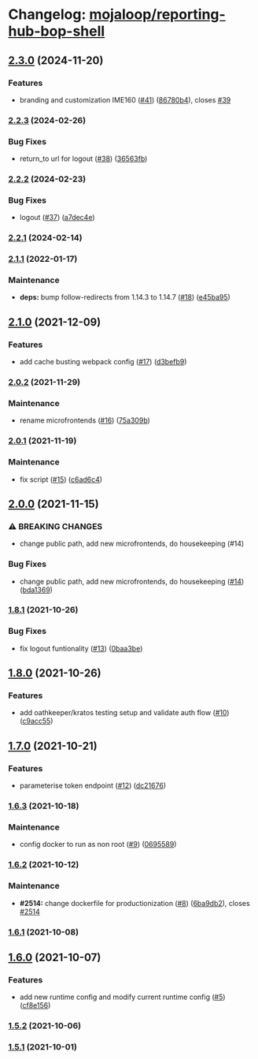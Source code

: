 # Changelog: [mojaloop/reporting-hub-bop-shell](https://github.com/mojaloop/reporting-hub-bop-shell)
## [2.3.0](https://github.com/mojaloop/reporting-hub-bop-shell/compare/v2.2.3...v2.3.0) (2024-11-20)


### Features

* branding and customization IME160 ([#41](https://github.com/mojaloop/reporting-hub-bop-shell/issues/41)) ([86780b4](https://github.com/mojaloop/reporting-hub-bop-shell/commit/86780b44300a8002fa484bbd443c06f2cdca8f7d)), closes [#39](https://github.com/mojaloop/reporting-hub-bop-shell/issues/39)

### [2.2.3](https://github.com/mojaloop/reporting-hub-bop-shell/compare/v2.2.2...v2.2.3) (2024-02-26)


### Bug Fixes

* return_to url for logout ([#38](https://github.com/mojaloop/reporting-hub-bop-shell/issues/38)) ([36563fb](https://github.com/mojaloop/reporting-hub-bop-shell/commit/36563fba5c3e0666fa20b83890d542b8e05dfd9d))

### [2.2.2](https://github.com/mojaloop/reporting-hub-bop-shell/compare/v2.2.1...v2.2.2) (2024-02-23)


### Bug Fixes

* logout ([#37](https://github.com/mojaloop/reporting-hub-bop-shell/issues/37)) ([a7dec4e](https://github.com/mojaloop/reporting-hub-bop-shell/commit/a7dec4eff6abc12560af408e66e756fff1ce80df))

### [2.2.1](https://github.com/mojaloop/reporting-hub-bop-shell/compare/v2.1.1...v2.2.1) (2024-02-14)

### [2.1.1](https://github.com/mojaloop/reporting-hub-bop-shell/compare/v2.1.0...v2.1.1) (2022-01-17)


### Maintenance

* **deps:** bump follow-redirects from 1.14.3 to 1.14.7 ([#18](https://github.com/mojaloop/reporting-hub-bop-shell/issues/18)) ([e45ba95](https://github.com/mojaloop/reporting-hub-bop-shell/commit/e45ba9509757f35126dbac0731f60353bacf6632))

## [2.1.0](https://github.com/mojaloop/reporting-hub-bop-shell/compare/v2.0.2...v2.1.0) (2021-12-09)


### Features

* add cache busting webpack config ([#17](https://github.com/mojaloop/reporting-hub-bop-shell/issues/17)) ([d3befb9](https://github.com/mojaloop/reporting-hub-bop-shell/commit/d3befb9c4a8c59091077b697c6751dabb6f5416e))

### [2.0.2](https://github.com/mojaloop/reporting-hub-bop-shell/compare/v2.0.1...v2.0.2) (2021-11-29)


### Maintenance

* rename microfrontends ([#16](https://github.com/mojaloop/reporting-hub-bop-shell/issues/16)) ([75a309b](https://github.com/mojaloop/reporting-hub-bop-shell/commit/75a309b2468bc1d0d81103974f5c37dd1c2a316f))

### [2.0.1](https://github.com/mojaloop/reporting-hub-bop-shell/compare/v2.0.0...v2.0.1) (2021-11-19)


### Maintenance

* fix script ([#15](https://github.com/mojaloop/reporting-hub-bop-shell/issues/15)) ([c6ad6c4](https://github.com/mojaloop/reporting-hub-bop-shell/commit/c6ad6c4bb8faf78dc197a25a19f66dbf857c1384))

## [2.0.0](https://github.com/mojaloop/reporting-hub-bop-shell/compare/v1.8.1...v2.0.0) (2021-11-15)


### ⚠ BREAKING CHANGES

* change public path, add new microfrontends, do housekeeping (#14)

### Bug Fixes

* change public path, add new microfrontends, do housekeeping ([#14](https://github.com/mojaloop/reporting-hub-bop-shell/issues/14)) ([bda1369](https://github.com/mojaloop/reporting-hub-bop-shell/commit/bda1369ffc2f678cdd29cafc61f4c61458ab582e))

### [1.8.1](https://github.com/mojaloop/reporting-hub-bop-shell/compare/v1.8.0...v1.8.1) (2021-10-26)


### Bug Fixes

* fix logout funtionality ([#13](https://github.com/mojaloop/reporting-hub-bop-shell/issues/13)) ([0baa3be](https://github.com/mojaloop/reporting-hub-bop-shell/commit/0baa3bec70736d11fdbe21cf636734c8543d2bb0))

## [1.8.0](https://github.com/mojaloop/reporting-hub-bop-shell/compare/v1.7.0...v1.8.0) (2021-10-26)


### Features

* add oathkeeper/kratos testing setup and validate auth flow ([#10](https://github.com/mojaloop/reporting-hub-bop-shell/issues/10)) ([c9acc55](https://github.com/mojaloop/reporting-hub-bop-shell/commit/c9acc55f69e385f80d9616483ce46a2c465a925c))

## [1.7.0](https://github.com/mojaloop/reporting-hub-bop-shell/compare/v1.6.3...v1.7.0) (2021-10-21)


### Features

* parameterise token endpoint ([#12](https://github.com/mojaloop/reporting-hub-bop-shell/issues/12)) ([dc21676](https://github.com/mojaloop/reporting-hub-bop-shell/commit/dc21676c0b69e17639a8bb9dbc6f88dfc6c7746b))

### [1.6.3](https://github.com/mojaloop/reporting-hub-bop-shell/compare/v1.6.2...v1.6.3) (2021-10-18)


### Maintenance

* config docker to run as non root ([#9](https://github.com/mojaloop/reporting-hub-bop-shell/issues/9)) ([0695589](https://github.com/mojaloop/reporting-hub-bop-shell/commit/0695589b7067b14695b7a804057b2bf5754c1af6))

### [1.6.2](https://github.com/mojaloop/reporting-hub-bop-shell/compare/v1.6.1...v1.6.2) (2021-10-12)


### Maintenance

* **#2514:** change dockerfile for productionization ([#8](https://github.com/mojaloop/reporting-hub-bop-shell/issues/8)) ([6ba9db2](https://github.com/mojaloop/reporting-hub-bop-shell/commit/6ba9db25fd897498e181f14a16fe09aa08c49852)), closes [#2514](https://github.com/mojaloop/reporting-hub-bop-shell/issues/2514)

### [1.6.1](https://github.com/mojaloop/reporting-hub-bop-shell/compare/v1.6.0...v1.6.1) (2021-10-08)

## [1.6.0](https://github.com/mojaloop/reporting-hub-bop-shell/compare/v1.5.2...v1.6.0) (2021-10-07)


### Features

* add new runtime config and modify current runtime config ([#5](https://github.com/mojaloop/reporting-hub-bop-shell/issues/5)) ([cf8e156](https://github.com/mojaloop/reporting-hub-bop-shell/commit/cf8e156cb9132a3c0b7b6392813e0ebcd1c2eeb9))

### [1.5.2](https://github.com/mojaloop/reporting-hub-bop-shell/compare/v1.5.1...v1.5.2) (2021-10-06)

### [1.5.1](https://github.com/mojaloop/reporting-hub-bop-shell/compare/v1.1.0...v1.5.1) (2021-10-01)
